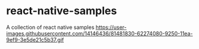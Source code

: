 # react-native-samples
A collection of react native samples 
https://user-images.githubusercontent.com/14146436/81481830-62274080-9250-11ea-9ef9-3e5de21c5b37.gif
